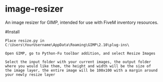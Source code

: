 # image-resizer

An image resizer for GIMP, intended for use with FiveM inventory resources.


#Install

```Place resize.py in C:\Users\YourUsername\AppData\Roaming\GIMP\2.10\plug-ins\```

```Open GIMP, go to Python-Fu toolbar addition, and select Resize Images```

```Select the input folder with your current images, the output folder where you would like them, the height and width will be the size of the image layer, the entire image will be 100x100 with a margin around your newly resize layer```
